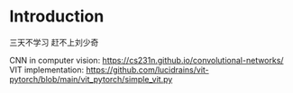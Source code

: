 # Introduction
三天不学习 赶不上刘少奇

CNN in computer vision: https://cs231n.github.io/convolutional-networks/
VIT implementation: https://github.com/lucidrains/vit-pytorch/blob/main/vit_pytorch/simple_vit.py
